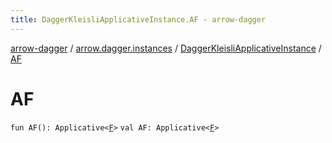 ```yaml
---
title: DaggerKleisliApplicativeInstance.AF - arrow-dagger
---
```


[arrow-dagger](../../index.html) / [arrow.dagger.instances](../index.html) / [DaggerKleisliApplicativeInstance](index.html) / [AF](./-a-f.html)

# AF

`fun AF(): Applicative<`[`F`](index.html#F)`>`
`val AF: Applicative<`[`F`](index.html#F)`>`